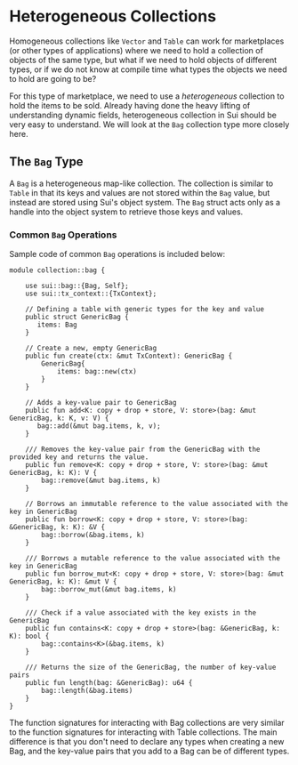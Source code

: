 # Heterogeneous Collections

Homogeneous collections like `Vector` and `Table` can work for marketplaces (or other types of applications) where we need to hold a collection of objects of the same type, but what if we need to hold objects of different types, or if we do not know at compile time what types the objects we need to hold are going to be?

For this type of marketplace, we need to use a _heterogeneous_ collection to hold the items to be sold. Already having done the heavy lifting of understanding dynamic fields, heterogeneous collection in Sui should be very easy to understand. We will look at the `Bag` collection type more closely here. 

## The `Bag` Type

A `Bag` is a heterogeneous map-like collection. The collection is similar to `Table` in that its keys and values are not stored within the `Bag` value, but instead are stored using Sui's object system. The `Bag` struct acts only as a handle into the object system to retrieve those keys and values. 

### Common `Bag` Operations

Sample code of common `Bag` operations is included below: 

```move
module collection::bag {

    use sui::bag::{Bag, Self};
    use sui::tx_context::{TxContext};

    // Defining a table with generic types for the key and value 
    public struct GenericBag {
       items: Bag
    }

    // Create a new, empty GenericBag
    public fun create(ctx: &mut TxContext): GenericBag {
        GenericBag{
            items: bag::new(ctx)
        }
    }

    // Adds a key-value pair to GenericBag
    public fun add<K: copy + drop + store, V: store>(bag: &mut GenericBag, k: K, v: V) {
       bag::add(&mut bag.items, k, v);
    }

    /// Removes the key-value pair from the GenericBag with the provided key and returns the value.   
    public fun remove<K: copy + drop + store, V: store>(bag: &mut GenericBag, k: K): V {
        bag::remove(&mut bag.items, k)
    }

    // Borrows an immutable reference to the value associated with the key in GenericBag
    public fun borrow<K: copy + drop + store, V: store>(bag: &GenericBag, k: K): &V {
        bag::borrow(&bag.items, k)
    }

    /// Borrows a mutable reference to the value associated with the key in GenericBag
    public fun borrow_mut<K: copy + drop + store, V: store>(bag: &mut GenericBag, k: K): &mut V {
        bag::borrow_mut(&mut bag.items, k)
    }

    /// Check if a value associated with the key exists in the GenericBag
    public fun contains<K: copy + drop + store>(bag: &GenericBag, k: K): bool {
        bag::contains<K>(&bag.items, k)
    }

    /// Returns the size of the GenericBag, the number of key-value pairs
    public fun length(bag: &GenericBag): u64 {
        bag::length(&bag.items)
    }
}
```

The function signatures for interacting with Bag collections are very similar to the function signatures for interacting with Table collections. The main difference is that you don't need to declare any types when creating a new Bag, and the key-value pairs that you add to a Bag can be of different types.
